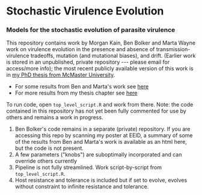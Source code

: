 # Stochastic Virulence Evolution

### Models for the stochastic evolution of parasite virulence

This repository contains work by Morgan Kain, Ben Bolker and Marta Wayne work on virulence evolution in the presence and absence of transmission-virulence tradeoffs, mutation (and mutational biases), and drift. (Earlier work is stored in an unpublished, private repository --- please email for access/more info); the most recent publicly available version of this work is in [my PhD thesis from McMaster University](http://hdl.handle.net/11375/24586).

* For some results from Ben and Marta's work see <a href="https://github.com/morgankain/Stochastic_Virulence_Evolution/blob/master/nn1.html"> here </a>
* For more results from my thesis chapter see <a href="https://github.com/morgankain/Stochastic_Virulence_Evolution/blob/master/Chapter5_revised.pdf"> here </a>

To run code, open `top_level_script.R` and work from there. Note: the code contained in this repository has not yet been fully commented for use by others and remains a work in progress.

1. Ben Bolker's code remains in a separate (private) repository. If you are accessing this repo by scanning my poster at EEID, a summary of some of the results from Ben and Marta's work is available as an html here, but the code is not present.
2. A few parameters ("knobs") are suboptimally incorporated and can override others currently 
3. Pipeline is not fully streamlined. Work script-by-script from `top_level_script.R`.
4. Host resistance and tolerance is included but if set to evolve, evolves without constraint to infinite resistance and tolerance.


